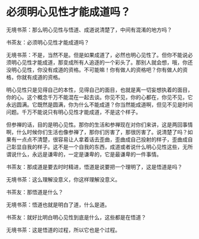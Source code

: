 # 必须明心见性才能成道吗？

无境书茶：那么明心见性与悟道、成道说清楚了，中间有混淆的地方吗？

书茶友：必须明心见性才能成道吗？

无境书茶：不是，当然不是。但是如果成道了，必然也明心见性了。但你不能说必须明心见性才能成道，那变成所有人追逐的一个彩头了。那别人就会想，哦，你还没明心见性，你没有成道的资格。不可能嘛！你有做人的资格吧？你有做人的资格，你就有成道的资格。

明心见性只是见得自己的本性，见得自己的面目，也就是离一切妄想执着的面目，你的心。这个概念千万不能混在一起去谈。你见不见，你的心都在，你见不见，它永远圆满。它既然是圆满，你为什么不能成道？你当然能成道啊，但见不见是时间问题。千万不能说只有明心见性才能成道，不是这个样子。

但参禅的话，目的是明心见性。那你的生活和参禅现在对你们来讲，这是两回事情啊，什么时候你们生活也像参禅了，那你们厉害了，那很厉害了。说清楚了吗？如果有一点点不清楚，很容易让人拿着话去歪曲，歪曲成自己投射的样子，歪曲成自己彰显自我的样子。这不是一个自我的东西，成道或者说什么明心见性这些，无所谓说什么，永远是谦卑的，一定是谦卑的，它是最谦卑的一件事情。

书茶友：那成道是要去时时精进，悟道是说要把一个理明了，这是悟道是吗？

无境书茶：这么理解没意义，你这样理解没意义。

书茶友：那悟道是什么？

无境书茶：悟道也就是明白了道，什么是道。

书茶友：就好比明白明心见性到底是什么，这些都是在悟道？

  无境书茶：这是悟道的过程，所以它也是个过程。

